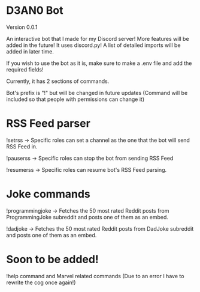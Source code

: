 # D3AN0 Bot
Version 0.0.1

An interactive bot that I made for my Discord server! More features will be added in the future! It uses discord.py! 
A list of detailed imports will be added in later time.

If you wish to use the bot as it is, make sure to make a .env file and add the required fields!

Currently, it has 2 sections of commands.

Bot's prefix is "!" but will be changed in future updates (Command will be included so that people with permissions can change it)

# RSS Feed parser
!setrss -> Specific roles can set a channel as the one that the bot will send RSS Feed in.

!pauserss -> Specific roles can stop the bot from sending RSS Feed

!resumerss -> Specific roles can resume bot's RSS Feed parsing. 

# Joke commands
!programmingjoke -> Fetches the 50 most rated Reddit posts from ProgrammingJoke subreddit and posts one of them as an embed. 

!dadjoke -> Fetches the 50 most rated Reddit posts from DadJoke subreddit and posts one of them as an embed. 


# Soon to be added! 

!help command and Marvel related commands (Due to an error I have to rewrite the cog once again!)

